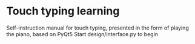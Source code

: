 # Touch typing learning
Self-instruction manual for touch typing, presented in the form of playing the piano, based on PyQt5
Start design/interface.py to begin
